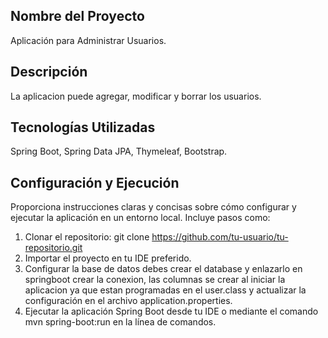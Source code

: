 ## Nombre del Proyecto
Aplicación para Administrar Usuarios.

## Descripción
La aplicacion puede agregar, modificar y borrar los usuarios.
## Tecnologías Utilizadas
Spring Boot, Spring Data JPA, Thymeleaf, Bootstrap.

## Configuración y Ejecución
Proporciona instrucciones claras y concisas sobre cómo configurar y ejecutar la aplicación en un entorno local. Incluye pasos como:

1. Clonar el repositorio: git clone https://github.com/tu-usuario/tu-repositorio.git
2. Importar el proyecto en tu IDE preferido.
3. Configurar la base de datos debes crear el database y enlazarlo en springboot crear la conexion, las columnas se crear al iniciar la aplicacion ya que estan programadas en el user.class y actualizar la configuración en el archivo application.properties.
4. Ejecutar la aplicación Spring Boot desde tu IDE o mediante el comando mvn spring-boot:run en la línea de comandos.
 